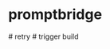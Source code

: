 # promptbridge<!-- trigger build -->
<!-- trigger build -->
<retrigger build>
# retry
# trigger build
